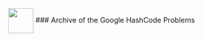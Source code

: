 <p align = "center">
<img align="center" height = "50px" src = "https://storage.googleapis.com/gweb-uniblog-publish-prod/images/hashcode_hero.width-1000.png">
### Archive of the Google HashCode Problems
</p>
